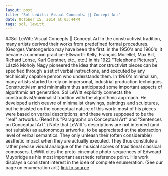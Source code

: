 ```yaml
---
layout: post
title: "Sol LeWitt: Visual Concepts || Concept Art"
date: October 15, 2014 at 03:44PM
tags: sol, lewitt
---
```

##Sol LeWitt: Visual Concepts || Concept Art
In the constructivist tradition, many artists derived their works from predefined formal procedures. (Georges Vantongerloo may have been the first. in the 1950's and 1960's  it became a common practice: Ellsworth Kelly, François Morellet, Max Bill, Richard Lohse, Karl Gerstner, etc., etc.) in his 1922 "Telephone Pictures", László Moholy Nagy pioneered the idea that constructivist pieces can be specified through a set of verbal instructions, and executed by any technically capable person who understands them. In 1960's minimalism, many artists started to rely on impersonal, industrial production techniques. Constructivism and minimalism thus anticipated some important aspects of algorithmic art generation.
Sol LeWitt explicitly connects the constructivist/minimalist tradition with the algorithmic approach. He developed a rich oeuvre of minimalist drawings, paintings and sculptures, but he insisted on the conceptual nature of this work: most of his pieces were based on verbal descriptions, and these were supposed to be the "real" artworks. (Read his "Paragraphs on Conceptual Art" and "Sentences on Conceptual Art".) Note that LeWitt's descriptions are not intended (and not suitable) as autonomous artworks, to be appreciated at the abstraction level of verbal semantics. They only unleash their (often considerable) aesthetic impact when they are actually executed. They thus constitute a rather precise visual analogue of the musical scores of traditional classical composers.
LeWitt cites the proto-cinematic photo-sequences of Edweard Muybridge as his most important aesthetic reference point. His work displays a consistent interest in the idea of complete enumeration. (See our page on enumeration art.) 
[link to source](http://ift.tt/1ra4XjR) 
